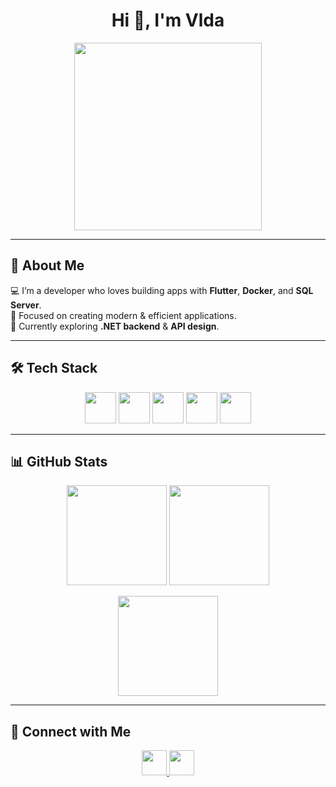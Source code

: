 <!-- Profil README -->

<h1 align="center">Hi 👋, I'm Vlda</h1>
<p align="center">
  <img src="https://media.giphy.com/media/qgQUggAC3Pfv687qPC/giphy.gif" width="300"/>
</p>

---

## 🚀 About Me
💻 I’m a developer who loves building apps with **Flutter**, **Docker**, and **SQL Server**.  
🎯 Focused on creating modern & efficient applications.  
🌱 Currently exploring **.NET backend** & **API design**.  

---

## 🛠 Tech Stack

<p align="center">
  <!-- Flutter -->
  <img src="https://cdn.jsdelivr.net/gh/devicons/devicon/icons/flutter/flutter-original.svg" width="50" height="50"/>
  <!-- Dart -->
  <img src="https://cdn.jsdelivr.net/gh/devicons/devicon/icons/dart/dart-original.svg" width="50" height="50"/>
  <!-- Docker -->
  <img src="https://cdn.jsdelivr.net/gh/devicons/devicon/icons/docker/docker-original.svg" width="50" height="50"/>
  <!-- SQL Server -->
  <img src="https://cdn.jsdelivr.net/gh/devicons/devicon/icons/microsoftsqlserver/microsoftsqlserver-plain.svg" width="50" height="50"/>
  <!-- .NET -->
  <img src="https://cdn.jsdelivr.net/gh/devicons/devicon/icons/dotnetcore/dotnetcore-original.svg" width="50" height="50"/>
</p>

---

## 📊 GitHub Stats

<p align="center">
  <!-- Commit stats -->
  <img src="https://github-readme-stats.vercel.app/api?username=USERNAME&show_icons=true&theme=tokyonight" height="160"/>
  <!-- Streak stats -->
  <img src="https://streak-stats.demolab.com?user=USERNAME&theme=tokyonight&border_radius=10" height="160"/>
</p>

<p align="center">
  <!-- Top languages -->
  <img src="https://github-readme-stats.vercel.app/api/top-langs/?username=USERNAME&layout=compact&theme=tokyonight" height="160"/>
</p>

---

## 🤝 Connect with Me

<p align="center">
  <a href="https://linkedin.com/in/USERNAME">
    <img src="https://cdn.jsdelivr.net/gh/devicons/devicon/icons/linkedin/linkedin-original.svg" width="40"/>
  </a>
  <a href="mailto:yourmail@example.com">
    <img src="https://cdn.jsdelivr.net/gh/devicons/devicon/icons/google/google-original.svg" width="40"/>
  </a>
</p>
